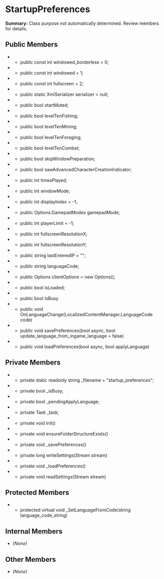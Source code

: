 # StartupPreferences

**Summary:** Class purpose not automatically determined. Review members for details.

## Public Members
- - public const int windowed_borderless = 0;
- - public const int windowed = 1;
- - public const int fullscreen = 2;
- - public static XmlSerializer serializer = null;
- - public bool startMuted;
- - public bool levelTenFishing;
- - public bool levelTenMining;
- - public bool levelTenForaging;
- - public bool levelTenCombat;
- - public bool skipWindowPreparation;
- - public bool sawAdvancedCharacterCreationIndicator;
- - public int timesPlayed;
- - public int windowMode;
- - public int displayIndex = -1;
- - public Options.GamepadModes gamepadMode;
- - public int playerLimit = -1;
- - public int fullscreenResolutionX;
- - public int fullscreenResolutionY;
- - public string lastEnteredIP = "";
- - public string languageCode;
- - public Options clientOptions = new Options();
- - public bool isLoaded;
- - public bool IsBusy
- - public void OnLanguageChange(LocalizedContentManager.LanguageCode code)
- - public void savePreferences(bool async, bool update_language_from_ingame_language = false)
- - public void loadPreferences(bool async, bool applyLanguage)

## Private Members
- - private static readonly string _filename = "startup_preferences";
- - private bool _isBusy;
- - private bool _pendingApplyLanguage;
- - private Task _task;
- - private void Init()
- - private void ensureFolderStructureExists()
- - private void _savePreferences()
- - private long writeSettings(Stream stream)
- - private void _loadPreferences()
- - private void readSettings(Stream stream)

## Protected Members
- - protected virtual void _SetLanguageFromCode(string language_code_string)

## Internal Members
- *(None)*

## Other Members
- *(None)*
